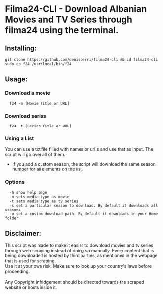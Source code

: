 # **Filma24-CLI** - Download Albanian Movies and TV Series through filma24 using the terminal.

## Installing:

`git clone https://github.com/deniscerri/filma24-cli && cd filma24-cli` <br>
`sudo cp f24 /usr/local/bin/f24`

## Usage:

### Download a movie

      f24 -m [Movie Title or URL]

### Download series

      f24 -t [Series Title or URL]

### Using a List

You can use a txt file filled with names or url's and use that as input. The script will go over all of them.

- If you add a custom season, the script will download the same season number for all elements on the list.

### Options

      -h show help page
      -m sets media type as movie
      -t sets media type as tv series
      -s set a particular season to download. By default it downloads all seasons
      -o set a custom download path. By default it downloads in your Home folder

## Disclaimer:

This script was made to make it easier to download movies and tv series through web scraping instead of doing so manually. Every content that is being downloaded is hosted by third parties, as mentioned in the webpage that is used for scraping. <br>
Use it at your own risk. Make sure to look up your country's laws before proceeding. <br>
<br>
Any Copyright Infridgement should be directed towards the scraped website or hosts inside it.
